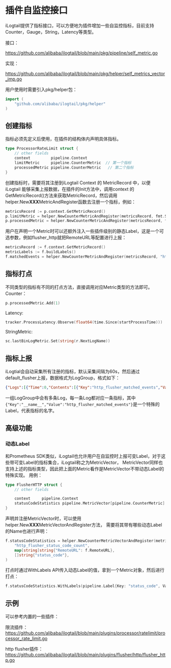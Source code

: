 # 插件自监控接口
iLogtail提供了指标接口，可以方便地为插件增加一些自监控指标，目前支持Counter，Gauge，String，Latency等类型。

接口：

<https://github.com/alibaba/ilogtail/blob/main/pkg/pipeline/self_metric.go>

实现：

<https://github.com/alibaba/ilogtail/blob/main/pkg/helper/self_metrics_vector_imp.go>

用户使用时需要引入pkg/helper包：
```go
import (
    "github.com/alibaba/ilogtail/pkg/helper"
)
```

## 创建指标
指标必须先定义后使用，在插件的结构体内声明具体指标。
```go
type ProcessorRateLimit struct {
    // other fields
    context         pipeline.Context
    limitMetric     pipeline.CounterMetric  // 第一个指标
    processedMetric pipeline.CounterMetric   // 第二个指标
}
```

创建指标时，需要将其注册到iLogtail Context 的 MetricRecord 中，以便 iLogtail 能够采集上报数据，在插件的Init方法中，调用context 的 GetMetricRecord()方法来获取MetricRecord，然后调用helper.New**XXX**MetricAndRegister函数去注册一个指标，例如：
```go
metricsRecord := p.context.GetMetricRecord()
p.limitMetric = helper.NewCounterMetricAndRegister(metricsRecord, fmt.Sprintf("%v_limited", pluginName))
p.processedMetric = helper.NewCounterMetricAndRegister(metricsRecord, fmt.Sprintf("%v_processed", pluginName))
```
用户在声明一个Metric时可以还额外注入一些插件级别的静态Label，这是一个可选参数，例如flusher_http就把RemoteURL等配置进行上报：
```go
metricsRecord := f.context.GetMetricRecord()
metricLabels := f.buildLabels()
f.matchedEvents = helper.NewCounterMetricAndRegister(metricsRecord, "http_flusher_matched_events", metricLabels...)
```

## 指标打点
不同类型的指标有不同的打点方法，直接调用对应Metric类型的方法即可。
Counter：
```go
p.processedMetric.Add(1)
```
Latency:
```go
tracker.ProcessLatency.Observe(float64(time.Since(startProcessTime)))
```
StringMetric:
```go
sc.lastBinLogMetric.Set(string(r.NextLogName))
```

## 指标上报
iLogtial会自动采集所有注册的指标，默认采集间隔为60s，然后通过default_flusher上报，数据格式为LogGroup，格式如下：
```json
{"Logs":[{"Time":0,"Contents":[{"Key":"http_flusher_matched_events","Value":"2.0000"},{"Key":"__name__","Value":"http_flusher_matched_events"},{"Key":"RemoteURL","Value":"http://testeof.com/write"},{"Key":"db","Value":"%{metadata.db}"},{"Key":"flusher_http_id","Value":"0"},{"Key":"project","Value":"p"},{"Key":"config_name","Value":"c"},{"Key":"plugins","Value":""},{"Key":"category","Value":"p"},{"Key":"source_ip","Value":"100.80.230.110"}]},{"Time":0,"Contents":[{"Key":"http_flusher_unmatched_events","Value":"0.0000"},{"Key":"__name__","Value":"http_flusher_unmatched_events"},{"Key":"db","Value":"%{metadata.db}"},{"Key":"flusher_http_id","Value":"0"},{"Key":"RemoteURL","Value":"http://testeof.com/write"},{"Key":"project","Value":"p"},{"Key":"config_name","Value":"c"},{"Key":"plugins","Value":""},{"Key":"category","Value":"p"},{"Key":"source_ip","Value":"100.80.230.110"}]},{"Time":0,"Contents":[{"Key":"http_flusher_dropped_events","Value":"0.0000"},{"Key":"__name__","Value":"http_flusher_dropped_events"},{"Key":"RemoteURL","Value":"http://testeof.com/write"},{"Key":"db","Value":"%{metadata.db}"},{"Key":"flusher_http_id","Value":"0"},{"Key":"project","Value":"p"},{"Key":"config_name","Value":"c"},{"Key":"plugins","Value":""},{"Key":"category","Value":"p"},{"Key":"source_ip","Value":"100.80.230.110"}]},{"Time":0,"Contents":[{"Key":"http_flusher_retry_count","Value":"2.0000"},{"Key":"__name__","Value":"http_flusher_retry_count"},{"Key":"RemoteURL","Value":"http://testeof.com/write"},{"Key":"db","Value":"%{metadata.db}"},{"Key":"flusher_http_id","Value":"0"},{"Key":"project","Value":"p"},{"Key":"config_name","Value":"c"},{"Key":"plugins","Value":""},{"Key":"category","Value":"p"},{"Key":"source_ip","Value":"100.80.230.110"}]},{"Time":0,"Contents":[{"Key":"http_flusher_flush_failure_count","Value":"2.0000"},{"Key":"__name__","Value":"http_flusher_flush_failure_count"},{"Key":"db","Value":"%{metadata.db}"},{"Key":"flusher_http_id","Value":"0"},{"Key":"RemoteURL","Value":"http://testeof.com/write"},{"Key":"project","Value":"p"},{"Key":"config_name","Value":"c"},{"Key":"plugins","Value":""},{"Key":"category","Value":"p"},{"Key":"source_ip","Value":"100.80.230.110"}]},{"Time":0,"Contents":[{"Key":"http_flusher_flush_latency_ns","Value":"2504448312.5000"},{"Key":"__name__","Value":"http_flusher_flush_latency_ns"},{"Key":"db","Value":"%{metadata.db}"},{"Key":"flusher_http_id","Value":"0"},{"Key":"RemoteURL","Value":"http://testeof.com/write"},{"Key":"project","Value":"p"},{"Key":"config_name","Value":"c"},{"Key":"plugins","Value":""},{"Key":"category","Value":"p"},{"Key":"source_ip","Value":"100.80.230.110"}]}],"Category":"","Topic":"","Source":"","MachineUUID":""}
```
一组LogGroup中会有多条Log，每一条Log都对应一条指标，其中`
{"Key":"__name__","Value":"http_flusher_matched_events"}
`是一个特殊的Label，代表指标的名字。


## 高级功能
### 动态Label
和Prometheus SDK类似，iLogtail也允许用户在自监控时上报可变Label，对于这些带可变Label的指标集合，iLogtail称之为MetricVector，
MetricVector同样也支持上述的指标类型，因此把上面的Metric看作是MetricVector不带动态Label的特殊实现。
用例：
```go
type FlusherHTTP struct {
    // other fields

    context     pipeline.Context
    statusCodeStatistics pipeline.MetricVector[pipeline.CounterMetric] // 带有动态Label的指标
}
```
声明并注册MetricVector时，可以使用helper.New**XXX**MetricVectorAndRegister方法，
需要将其带有哪些动态Label的Name也进行声明：
```go
f.statusCodeStatistics = helper.NewCounterMetricVectorAndRegister(metricsRecord,
    "http_flusher_status_code_count",
    map[string]string{"RemoteURL": f.RemoteURL},
    []string{"status_code"},
)
```

打点时通过WithLabels API传入动态Label的值，拿到一个Metric对象，然后进行打点：
```go
f.statusCodeStatistics.WithLabels(pipeline.Label{Key: "status_code", Value: strconv.Itoa(response.StatusCode)}).Add(1)
```

## 示例
可以参考内置的一些插件：

限流插件：
<https://github.com/alibaba/ilogtail/blob/main/plugins/processor/ratelimit/processor_rate_limit.go>

http flusher插件：
<https://github.com/alibaba/ilogtail/blob/main/plugins/flusher/http/flusher_http.go>